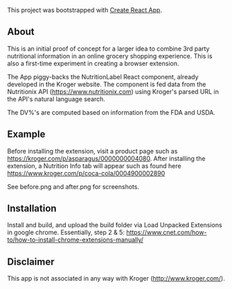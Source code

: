 This project was bootstrapped with [Create React App](https://github.com/facebookincubator/create-react-app).

## About

This is an initial proof of concept for a larger idea to combine 3rd party nutritional information in an online grocery shopping experience. This is also a first-time experiment in creating a browser extension.

The App piggy-backs the NutritionLabel React component, already developed in the Kroger website. The component is fed data from the Nutritionix API (https://www.nutritionix.com) using Kroger's parsed URL in the API's natural language search.

The DV%'s are computed based on information from the FDA and USDA.

## Example

Before installing the extension, visit a product page such as https://kroger.com/p/asparagus/0000000004080.
After installing the extension, a Nutrition Info tab will appear such as found here https://www.kroger.com/p/coca-cola/0004900002890

See before.png and after.png for screenshots.

## Installation

Install and build, and upload the build folder via Load Unpacked Extensions in google chrome.
Essentially, step 2 & 5: https://www.cnet.com/how-to/how-to-install-chrome-extensions-manually/

## Disclaimer

This app is not associated in any way with Kroger (http://www.kroger.com/).
